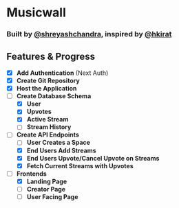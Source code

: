 # Musicwall

### Built by [@shreyashchandra](https://github.com/shreyashchandra), inspired by [@hkirat](https://github.com/hkirat)

## Features & Progress

- [x] **Add Authentication** (Next Auth)
- [x] **Create Git Repository**
- [x] **Host the Application**
- [ ] **Create Database Schema**
  - [x] **User**
  - [x] **Upvotes**
  - [x] **Active Stream**
  - [ ] **Stream History**
- [ ] **Create API Endpoints**
  - [ ] **User Creates a Space**
  - [x] **End Users Add Streams**
  - [x] **End Users Upvote/Cancel Upvote on Streams**
  - [x] **Fetch Current Streams with Upvotes**
- [ ] **Frontends**
  - [x] **Landing Page**
  - [ ] **Creator Page**
  - [ ] **User Facing Page**
